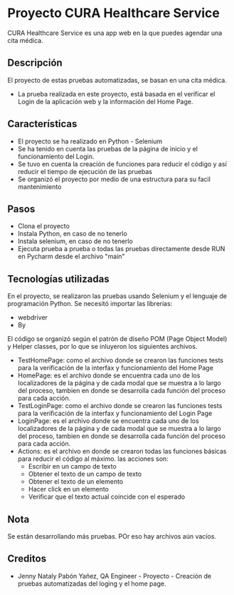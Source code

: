 # Proyecto CURA Healthcare Service

CURA Healthcare Service es una app web en la que puedes agendar una cita médica.

## Descripción

El proyecto de estas pruebas automatizadas, se basan en una cita médica.

- La prueba realizada en este proyecto, está basada en el verificar el Login de la aplicación web y la información del Home Page.

## Características

- El proyecto se ha realizado en Python - Selenium
- Se ha tenido en cuenta las pruebas de la página de inicio y el funcionamiento del Login.
- Se tuvo en cuenta la creación de funciones para reducir el código y así reducir el tiempo de ejecución de las pruebas
- Se organizó el proyecto por medio de una estructura para su facil mantenimiento

## Pasos

- Clona el proyecto
- Instala Python, en caso de no tenerlo
- Instala selenium, en caso de no tenerlo
- Ejecuta prueba a prueba o todas las pruebas directamente desde RUN en Pycharm desde el archivo "main"

## Tecnologías utilizadas

En el proyecto, se realizaron las pruebas usando Selenium y el lenguaje de programación Python.
Se necesitó importar las librerías:
- webdriver
- By

El código se organizó según el patrón de diseño POM (Page Object Model) y Helper classes, por lo que se inluyeron los siguientes archivos.
- TestHomePage: como el archivo donde se crearon las funciones tests para la verificación de la interfax y funcionamiento del Home Page
- HomePage: es el archivo donde se encuentra cada uno de los localizadores de la página y de cada modal que se muestra a lo largo del proceso, tambien en donde se desarrolla cada función del proceso para cada acción.
- TestLoginPage: como el archivo donde se crearon las funciones tests para la verificación de la interfax y funcionamiento del Login Page
- LoginPage: es el archivo donde se encuentra cada uno de los localizadores de la página y de cada modal que se muestra a lo largo del proceso, tambien en donde se desarrolla cada función del proceso para cada acción.
- Actions: es el archivo en donde se crearon todas las funciones básicas para reducir el código al máximo.
  las acciones son:
  - Escribir en un campo de texto
  - Obtener el texto de un campo de texto
  - Obtener el texto de un elemento
  - Hacer click en un elemento
  - Verificar que el texto actual coincide con el esperado

## Nota

Se están desarrollando más pruebas. POr eso hay archivos aún vacíos.

## Creditos

- Jenny Nataly Pabón Yañez, QA Engineer - Proyecto - Creación de pruebas automatizadas del loging y el home page.
